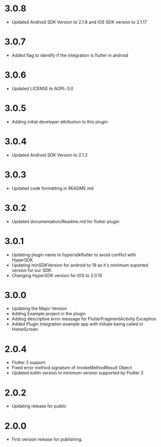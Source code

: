 # 3.0.8
* Updated Android SDK Version to 2.1.8 and IOS SDK version to 2.1.17

# 3.0.7
* Added flag to identify if the integration is flutter in android

# 3.0.6
* Updated LICENSE to AGPL-3.0

# 3.0.5
* Adding initial developer attribution to this plugin

# 3.0.4
* Updated Android SDK Version to 2.1.2

# 3.0.3
* Updated code formatting in README.md

# 3.0.2
* Updated documentation/Readme.md for flutter plugin

# 3.0.1
* Updating plugin name to hypersdkflutter to avoid conflict with HyperSDK
* Updating minSDKVersion for android to 19 as it's minimum suported version for our SDK.
* Changing HyperSDK version for IOS to 2.0.15

# 3.0.0

* Updating the Major Version
* Adding Example project in the plugin
* Adding descriptive error message for FlutterFragmentActivity Exception
* Added Plugin Integration example app with Initiate being called in HomeScreen

# 2.0.4

* Flutter 3 support
* Fixed error method signature of invokeMethodResult Object
* Updated kotlin version to minimum version supported by Flutter 3

# 2.0.2

* Updating release for public
# 2.0.0

* First version release for publishing.
